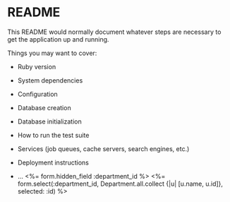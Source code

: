# README

This README would normally document whatever steps are necessary to get the
application up and running.

Things you may want to cover:

* Ruby version

* System dependencies

* Configuration

* Database creation

* Database initialization

* How to run the test suite

* Services (job queues, cache servers, search engines, etc.)

* Deployment instructions

* ...
<%= form.hidden_field :department_id %>
<%= form.select(:department_id, Department.all.collect {|u| [u.name, u.id]}, selected: :id) %>
